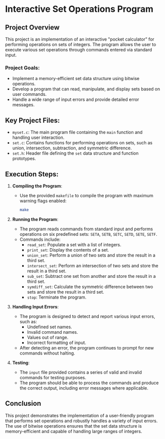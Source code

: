 
# Interactive Set Operations Program

## Project Overview

This project is an implementation of an interactive "pocket calculator" for performing operations on sets of integers. The program allows the user to execute various set operations through commands entered via standard input.

### Project Goals:
- Implement a memory-efficient set data structure using bitwise operations.
- Develop a program that can read, manipulate, and display sets based on user commands.
- Handle a wide range of input errors and provide detailed error messages.

## Key Project Files:
- `myset.c`: The main program file containing the `main` function and handling user interaction.
- `set.c`: Contains functions for performing operations on sets, such as union, intersection, subtraction, and symmetric difference.
- `set.h`: Header file defining the `set` data structure and function prototypes.

## Execution Steps:
1. **Compiling the Program**:
   - Use the provided `makefile` to compile the program with maximum warning flags enabled:
     ```bash
     make
     ```

2. **Running the Program**:
   - The program reads commands from standard input and performs operations on six predefined sets: `SETA`, `SETB`, `SETC`, `SETD`, `SETE`, `SETF`.
   - Commands include:
     - `read_set`: Populate a set with a list of integers.
     - `print_set`: Display the contents of a set.
     - `union_set`: Perform a union of two sets and store the result in a third set.
     - `intersect_set`: Perform an intersection of two sets and store the result in a third set.
     - `sub_set`: Subtract one set from another and store the result in a third set.
     - `symdiff_set`: Calculate the symmetric difference between two sets and store the result in a third set.
     - `stop`: Terminate the program.

3. **Handling Input Errors**:
   - The program is designed to detect and report various input errors, such as:
     - Undefined set names.
     - Invalid command names.
     - Values out of range.
     - Incorrect formatting of input.
   - After detecting an error, the program continues to prompt for new commands without halting.

4. **Testing**:
   - The `input` file provided contains a series of valid and invalid commands for testing purposes.
   - The program should be able to process the commands and produce the correct output, including error messages where applicable.

## Conclusion
This project demonstrates the implementation of a user-friendly program that performs set operations and robustly handles a variety of input errors. The use of bitwise operations ensures that the set data structure is memory-efficient and capable of handling large ranges of integers.

